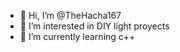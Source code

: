 - 👋 Hi, I’m @TheHacha167
- 👀 I’m interested in DIY light proyects
- 🌱 I’m currently learning c++


<!---
TheHacha167/TheHacha167 is a ✨ special ✨ repository because its `README.md` (this file) appears on your GitHub profile.
You can click the Preview link to take a look at your changes.
- 💞️ I’m looking to collaborate on ...
- 📫 How to reach me ...
--->
